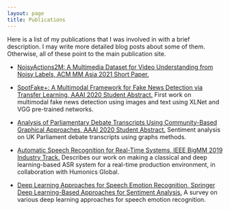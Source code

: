 ```yaml
---
layout: page
title: Publications
---
```


Here is a list of my publications that I was involved in with a brief description. I may write more detailed blog posts about some of them. Otherwise, all of these point to the main publication site.


- [NoisyActions2M: A Multimedia Dataset for Video Understanding from Noisy Labels, ACM MM Asia 2021 Short Paper.](https://arxiv.org/abs/2110.06827)

- [SpotFake+: A Multimodal Framework for Fake News Detection via Transfer Learning, AAAI 2020 Student Abstract.](https://www.aaai.org/Papers/AAAI/2020GB/SA-SinghalS.676.pdf)
First work on multimodal fake news detection using images and text using XLNet and VGG pre-trained networks.

- [Analysis of Parliamentary Debate Transcripts Using Community-Based Graphical Approaches, AAAI 2020 Student Abstract.](https://www.aaai.org/Papers/AAAI/2020GB/SA-BhavanA.685.pdf) Sentiment analysis on UK Parliament debate transcripts using graphs methods. 

- [Automatic Speech Recognition for Real-Time Systems, IEEE BigMM 2019 Industry Track.](https://ieeexplore.ieee.org/abstract/document/8919271)
Describes our work on making a classical and deep learning-based ASR system for a real-time production environment, in collaboration with Humonics Global.

- [Deep Learning Approaches for Speech Emotion Recognition, Springer Deep Learning-Based Approaches for Sentiment Analysis.](https://link.springer.com/chapter/10.1007/978-981-15-1216-2_10)
A survey on various deep learning approaches for speech emotion recognition. 